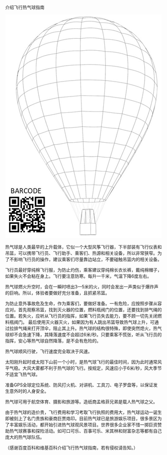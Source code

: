 介绍飞行热气球指南


![介绍飞行热气球指南](https://github.com/ywangnccu/ywang/blob/main/images/HOT_AIR_BALLOON.jpg)

热气球是人类最早的上升载体，它似一个大型风筝飞行器，下半部装有飞行仪表和吊篮，可以携带飞行员、飞行助手、乘客们、热源和相关设备，所以非常狭窄。为了不影响飞行员的操作，建议乘客们尽量靠边站立，不要碰触吊篮内的相关设备。

飞行员最好穿纯棉飞行服，为防止灼伤，乘客建议穿纯棉长衣长裤，戴纯棉帽子，如果失火不会粘在身上。飞行要注意防寒。每升一千米，气温下降6度左右。

热气球燃火升空时，会在一瞬时喷出3—5米的火，同时会发出一声类似于爆炸声的巨响。所以，体验者要做好充分准备，且抓紧吊篮。

为防止意外事故危及生命，作为乘客们，要做好准备。一有危险，应按照步骤从容应对。首先观察吊篮，找到灭火器的位置，燃料瓶阀门的位置，还要找到排气绳的位置。若失火，应听从飞行员的指挥，如果飞行员失去能力，要不顾一切先关闭燃料瓶阀门。
最后使用灭火器灭火，如果因为有人跳出吊篮导致热气球上升，可通过拉排气绳来打开顶伞，阻止其上升。热气球的结构很特殊，即使突然熄火，热气球却不会急速下降，其降落速度不会超过6米/秒。只要乘客不慌张，听从飞行员的指挥，安心等热气球自然降落，是不会有危险的。

热气球顺风行驶，飞行速度完全取决于风速。

太阳刚升起时或太阳下山前一个小时，是热气球飞行的最佳时间，因为此时通常风平气稳。大风大雾都不利于热气球的飞行。按规定，风速应小于6米/秒，风大季节不适宜飞热气球。

准备GPS全球定位系统、防风打火机、对讲机、工具刀、电子罗盘等，以保证发生意外时的人身安全。

热气球可用于航空体育、摄影和旅游等。造纸商孟格菲兄弟是载人热气球之父。

由于热气球的造价贵，飞行费用和学习考取飞行执照的费用大，热气球运动一诞生即被刻上了名门贵族和豪商巨贾烙印。目前热气球已是旅游娱乐项目，很多景区为了丰富娱乐活动，都开始引进热气球观风景项目。世界很多企业家不惜一掷巨资赞助热气球赛事和探险活动。如可口可乐、百事可乐、米其林和财富杂志等都有自己庞大的热气球队伍。


（感谢百度百科和维基百科介绍飞行热气球指南，若有侵权请告知。）
